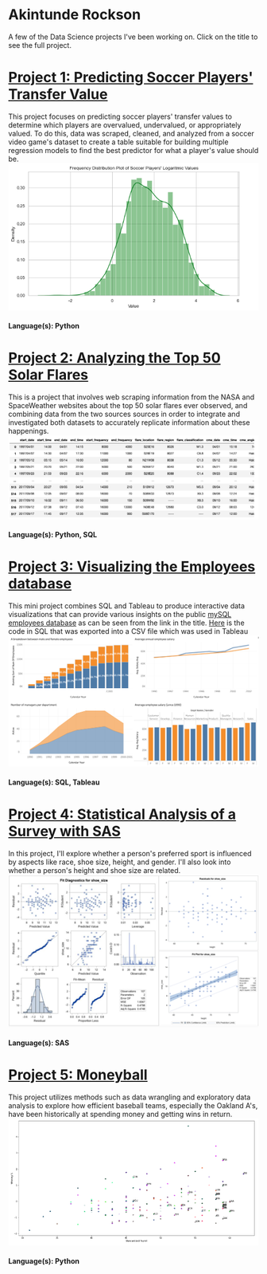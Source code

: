 
# Akintunde Rockson
A few of the Data Science projects I've been working on. Click on the title to see the full project.

# [Project 1: Predicting Soccer Players' Transfer Value](https://github.com/TundeRockson/My-Portfolio/blob/main/Soccer%20Proj/Soccer%20Project.ipynb)
This project focuses on predicting soccer players' transfer values to determine which players are overvalued, undervalued, or appropriately valued. To do this, data was scraped, cleaned, and analyzed from a soccer video game's dataset to create a table suitable for building multiple regression models to find the best predictor for what a player's value should be.
![](images/Screen%20Shot%202022-08-29%20at%204.18.30%20PM.png)
#### Language(s): Python

# [Project 2: Analyzing the Top 50 Solar Flares](https://github.com/TundeRockson/My-Portfolio/blob/main/Analyzing%20Top%2050%20Solar%20Flares/Top%2050%20Solar%20Flares.ipynb)
This is a project that involves web scraping information from the NASA and SpaceWeather websites about the top 50 solar flares ever observed, and combining data from the two sources sources in order to integrate and investigated both datasets to accurately replicate information about these happenings.
![](images/Screen%20Shot%202022-08-29%20at%204.18.02%20PM.png)
#### Language(s): Python, SQL

# [Project 3: Visualizing the Employees database](https://public.tableau.com/app/profile/tunde.rockson/viz/CombiningSQLandTableau_16648290057500/Dashboard1?publish=yes)
This mini project combines SQL and Tableau to produce interactive data visualizations that can provide various insights on the public [mySQL employees database](https://github.com/datacharmer/test_db) as can be seen from the link in the title. [Here](https://github.com/TundeRockson/My-Portfolio/blob/main/Combining%20SQL%20and%20Tableau.sql) is the code in SQL that was exported into a CSV file which was used in Tableau
![](images/Screen%20Shot%202022-10-16%20at%2012.34.12%20PM.png)
#### Language(s): SQL, Tableau

# [Project 4: Statistical Analysis of a Survey with SAS](https://github.com/TundeRockson/My-Portfolio/blob/main/SAS%20Survey%20Project.pdf)
In this project, I'll explore whether a person's preferred sport is influenced by aspects like race, shoe size, height, and gender. I'll also look into whether a person's height and shoe size are related.
![](images/Screen%20Shot%202022-08-29%20at%2011.46.18%20PM.png)
#### Language(s): SAS

# [Project 5: Moneyball](https://github.com/TundeRockson/My-Portfolio/blob/main/Moneyball/Moneyball%20Project.ipynb)
This project utilizes methods such as data wrangling and exploratory data analysis to explore how efficient baseball teams, especially the Oakland A's, have been historically at spending money and getting wins in return.
![](images/Screen%20Shot%202022-08-29%20at%204.17.23%20PM.png)
#### Language(s): Python
